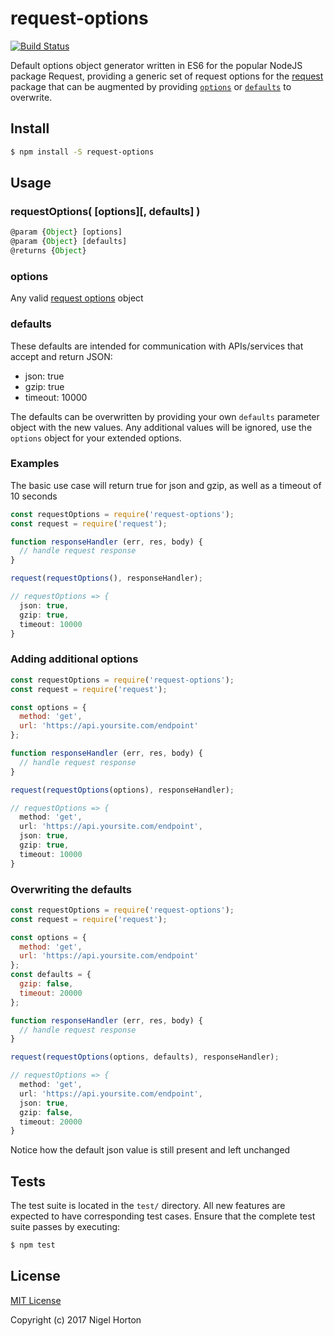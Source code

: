 # request-options

[![Build Status](https://travis-ci.org/clocked0ne/request-options.svg)](https://travis-ci.org/clocked0ne/request-options)

Default options object generator written in ES6 for the popular NodeJS package Request, providing a generic set of request options
for the [request](https://www.npmjs.com/package/request) package that can be augmented by providing [`options`](#options) or [`defaults`](#defaults) to overwrite.

## Install

```bash
$ npm install -S request-options
```

## Usage
### requestOptions( [options][, defaults] )
```js
@param {Object} [options]
@param {Object} [defaults]
@returns {Object}
```

### options
Any valid [request options](https://www.npmjs.com/package/request#requestoptions-callback) object

### defaults
These defaults are intended for communication with APIs/services that accept and return JSON:

* json: true
* gzip: true
* timeout: 10000

The defaults can be overwritten by providing your own `defaults` parameter object with the new values. Any additional values will be ignored, use the `options` object for your extended options.

### Examples
The basic use case will return true for json and gzip, as well as a timeout of 10 seconds
```js
const requestOptions = require('request-options');
const request = require('request');

function responseHandler (err, res, body) {
  // handle request response
}

request(requestOptions(), responseHandler);

// requestOptions => {
  json: true,
  gzip: true,
  timeout: 10000
}
```

### Adding additional options
```js
const requestOptions = require('request-options');
const request = require('request');

const options = {
  method: 'get',
  url: 'https://api.yoursite.com/endpoint'
};

function responseHandler (err, res, body) {
  // handle request response
}

request(requestOptions(options), responseHandler);

// requestOptions => {
  method: 'get',
  url: 'https://api.yoursite.com/endpoint',
  json: true,
  gzip: true,
  timeout: 10000
}
```

### Overwriting the defaults
```js
const requestOptions = require('request-options');
const request = require('request');

const options = {
  method: 'get',
  url: 'https://api.yoursite.com/endpoint'
};
const defaults = {
  gzip: false,
  timeout: 20000
};

function responseHandler (err, res, body) {
  // handle request response
}

request(requestOptions(options, defaults), responseHandler);

// requestOptions => {
  method: 'get',
  url: 'https://api.yoursite.com/endpoint',
  json: true,
  gzip: false,
  timeout: 20000
}
```

Notice how the default json value is still present and left unchanged

## Tests

The test suite is located in the `test/` directory. All new features are
expected to have corresponding test cases. Ensure that the complete test suite
passes by executing:

```bash
$ npm test
```

## License
[MIT License](http://opensource.org/licenses/MIT)

Copyright (c) 2017 Nigel Horton
